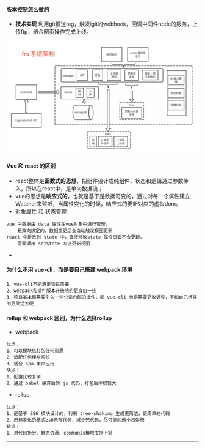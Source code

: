 #### 版本控制怎么做的
* **技术实现**
  利用git推送tag，触发igit的webhook，回调中间件node的服务，上传ftp，结合网页操作完成上线。
<img src="./imgs/frs.png" width=550 />



#### Vue 和 react 的区别
* react整体是**函数式的思想**，把组件设计成纯组件，状态和逻辑通过参数传入，所以在react中，是单向数据流；
* vue的思想是**响应式的**，也就是基于是数据可变的，通过对每一个属性建立Watcher来监听，当属性变化的时候，响应式的更新对应的虚拟dom。
* 对象属性 和 状态管理
```
vue 中数据由 data 属性在vue对象中进行管理，
    是双向绑定的，数据变更后会自动触发视图更新
react 中是放到 state 中，直接修改state 属性页面不会更新，
    需要调用 setState 方法更新视图 
```
*  

#### 为什么不用 vue-cli，而是要自己搭建 webpack 环境
```
1、vue-cli不能满足项目需要
2、webpack和插件版本升级啥的更自由一些
3、项目基本都需要引入一些公司内部的插件，都 vue-cli 也得需要更改调整，不如自己搭建的更灵活方便
```
#### rollup 和 webpack 区别，为什么选择rollup 
* webpack
```
优点：
1、可以模块化打包任何资源
2、适配任何模块系统
3、适合 spa 单页应用
缺点：
1、配置比较复杂
2、通过 babel 编译后的 js 代码，打包后体积较大
```
* rollup
```
优点：
1、是基于 ES6 模块设计的，利用 tree-shaking 生成更简洁，更简单的代码
2、用标准化的格式es6来写代码，减少死代码，尽可能的缩小包体积
缺点：
1、对代码拆分、静态资源、commonJs模块支持不好
```


-----------------------------------



